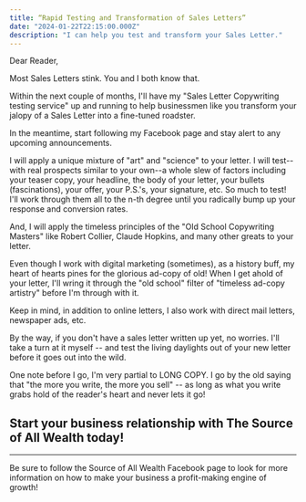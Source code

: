 ```yaml
---
title: “Rapid Testing and Transformation of Sales Letters”
date: "2024-01-22T22:15:00.000Z"
description: "I can help you test and transform your Sales Letter."
---
```


Dear Reader,

Most Sales Letters stink. You and I both know that.

Within the next couple of months, I'll have my "Sales Letter Copywriting testing service" up and running to help businessmen like you transform your jalopy of a Sales Letter into a fine-tuned roadster.

In the meantime, start following my Facebook page and stay alert to any upcoming announcements. 

I will apply a unique mixture of "art" and "science" to your letter. I will test--with real prospects similar to your own--a whole slew of factors including your teaser copy, your headline, the body of your letter, your bullets (fascinations), your offer, your P.S.'s, your signature, etc. So much to test! I'll work through them all to the n-th degree until you radically bump up your response and conversion rates.

And, I will apply the timeless principles of the "Old School Copywriting Masters" like Robert Collier, Claude Hopkins, and many other greats to your letter.

Even though I work with digital marketing (sometimes), as a history buff, my heart of hearts pines for the glorious ad-copy of old! When I get ahold of your letter, I'll wring it through the "old school" filter of "timeless ad-copy artistry" before I'm through with it.

Keep in mind, in addition to online letters, I also work with direct mail letters, newspaper ads, etc.

By the way, if you don't have a sales letter written up yet, no worries. I'll take a turn at it myself -- and test the living daylights out of your new letter before it goes out into the wild.

One note before I go, I'm very partial to LONG COPY. I go by the old saying that "the more you write, the more you sell" -- as long as what you write grabs hold of the reader's heart and never lets it go!

Start your business relationship with The Source of All Wealth today!
---

---
Be sure to follow the Source of All Wealth Facebook page to look for more information on how to make your business a profit-making engine of growth!

